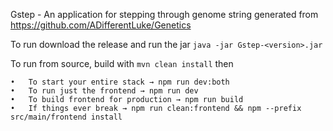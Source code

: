 Gstep - An application for stepping through genome string generated from https://github.com/ADifferentLuke/Genetics

To run download the release and run the jar
```java -jar Gstep-<version>.jar```

To run from source, build with ```mvn clean install``` then

	•	To start your entire stack → npm run dev:both
	•	To run just the frontend → npm run dev
	•	To build frontend for production → npm run build
	•	If things ever break → npm run clean:frontend && npm --prefix src/main/frontend install

